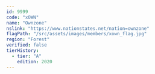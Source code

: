 ```yaml
---
id: 9999
code: "xOWN"
name: "Ownzone"
nslink: "https://www.nationstates.net/nation=ownzone"
flagPath: "/src/assets/images/members/xown_flag.jpg"
region: "Forest"
verified: false
tierHistory:
  - tier: "A"
    edition: 2020
---
```

